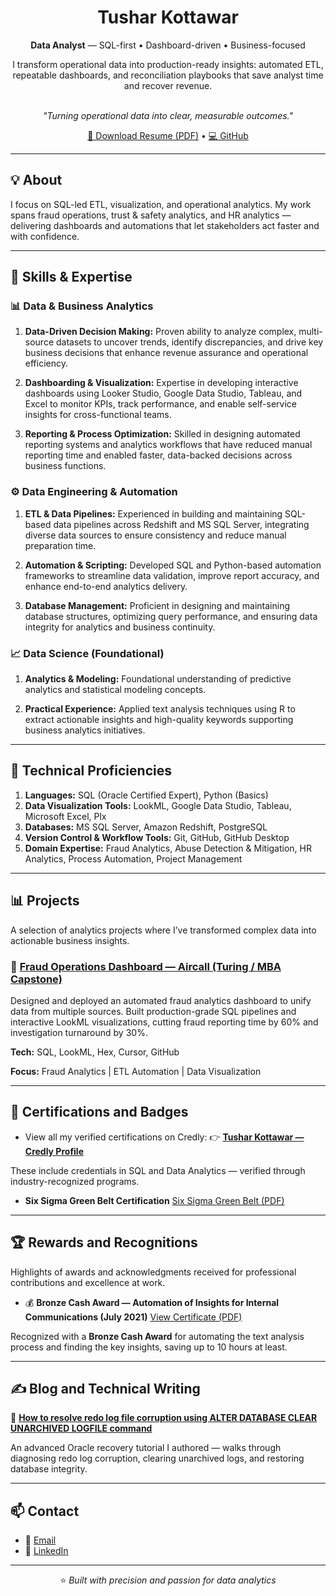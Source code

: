 <h1 align="center">Tushar Kottawar</h1>
<p align="center"><b>Data Analyst</b> — SQL-first • Dashboard-driven • Business-focused</p>

<p align="center">
I transform operational data into production-ready insights: automated ETL, repeatable dashboards, and reconciliation playbooks that save analyst time and recover revenue.
</p>

<p align="center"><br><i>"Turning operational data into clear, measurable outcomes."</i></p>

<p align="center">
<a href="./Tushar_Kottawar_CV.pdf">📄 Download Resume (PDF)</a> • 
<a href="https://github.com/kottawartushar/tushar-kottawar-portfolio">💻 GitHub</a>
</p>

---

## 💡 About

I focus on SQL-led ETL, visualization, and operational analytics. My work spans fraud operations, trust & safety analytics, and HR analytics — delivering dashboards and automations that let stakeholders act faster and with confidence.

---

## 🧠 Skills & Expertise

### 📊 Data & Business Analytics

1. **Data-Driven Decision Making:** Proven ability to analyze complex, multi-source datasets to uncover trends, identify discrepancies, and drive key business decisions that enhance revenue assurance and operational efficiency.

2. **Dashboarding & Visualization:** Expertise in developing interactive dashboards using Looker Studio, Google Data Studio, Tableau, and Excel to monitor KPIs, track performance, and enable self-service insights for cross-functional teams.
 
3. **Reporting & Process Optimization:** Skilled in designing automated reporting systems and analytics workflows that have reduced manual reporting time and enabled faster, data-backed decisions across business functions.  

### ⚙️ Data Engineering & Automation

1. **ETL & Data Pipelines:** Experienced in building and maintaining SQL-based data pipelines across Redshift and MS SQL Server, integrating diverse data sources to ensure consistency and reduce manual preparation time.

2. **Automation & Scripting:** Developed SQL and Python-based automation frameworks to streamline data validation, improve report accuracy, and enhance end-to-end analytics delivery.

3. **Database Management:** Proficient in designing and maintaining database structures, optimizing query performance, and ensuring data integrity for analytics and business continuity.  

### 📈 Data Science (Foundational)

1. **Analytics & Modeling:** Foundational understanding of predictive analytics and statistical modeling concepts.

2. **Practical Experience:** Applied text analysis techniques using R to extract actionable insights and high-quality keywords supporting business analytics initiatives.

---

## 🧰 Technical Proficiencies

1. **Languages:** SQL (Oracle Certified Expert), Python (Basics)
2. **Data Visualization Tools:** LookML, Google Data Studio, Tableau, Microsoft Excel, Plx  
3. **Databases:** MS SQL Server, Amazon Redshift, PostgreSQL  
4. **Version Control & Workflow Tools:** Git, GitHub, GitHub Desktop 
5. **Domain Expertise:** Fraud Analytics, Abuse Detection & Mitigation, HR Analytics, Process Automation, Project Management

---

## 📊 Projects

A selection of analytics projects where I’ve transformed complex data into actionable business insights.

### 🧩 [Fraud Operations Dashboard — Aircall (Turing / MBA Capstone)](./projects/fraud_ops_dashboard.md)

Designed and deployed an automated fraud analytics dashboard to unify data from multiple sources.
Built production-grade SQL pipelines and interactive LookML visualizations, cutting fraud reporting time by 60% and investigation turnaround by 30%.

**Tech:** SQL, LookML, Hex, Cursor, GitHub

**Focus:** Fraud Analytics | ETL Automation | Data Visualization

---

## 🏅 Certifications and Badges

- View all my verified certifications on Credly:
👉 [**Tushar Kottawar — Credly Profile**](https://www.credly.com/users/tushar-kottawar)

These include credentials in SQL and Data Analytics — verified through industry-recognized programs.

- **Six Sigma Green Belt Certification** [Six Sigma Green Belt (PDF)](./certifications/Six_Sigma_Green_Belt.pdf)

---

## 🏆 Rewards and Recognitions

Highlights of awards and acknowledgments received for professional contributions and excellence at work.

- 💰 **Bronze Cash Award — Automation of Insights for Internal Communications (July 2021)** [View Certificate (PDF)](./recognitions/Bronze_award_GB_Project.pdf)

Recognized with a **Bronze Cash Award** for automating the text analysis process and finding the key insights, saving up to 10 hours at least.

---

## ✍️ Blog and Technical Writing

📝 **[How to resolve redo log file corruption using ALTER DATABASE CLEAR UNARCHIVED LOGFILE command](https://blog.unisoftindia.org/2016/08/step-by-step-how-to-resolve-redo-log.html)**

An advanced Oracle recovery tutorial I authored — walks through diagnosing redo log corruption, clearing unarchived logs, and restoring database integrity.

---

## 📫 Contact

- 📧 [Email](mailto:kottawartushar084@gmail.com)  
- 💼 [LinkedIn](https://www.linkedin.com/in/tusharkottawar/)

---

<p align="center">⭐ <i>Built with precision and passion for data analytics<i></p>